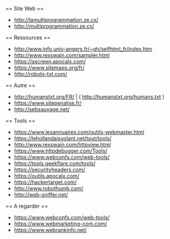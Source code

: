 == Site Web ==
- http://lamultiprogrammation.ze.cx/
- http://multiprogrammation.ze.cx/

== Ressources ==
- http://www.info.univ-angers.fr/~gh/selfhtml_fr/index.htm
- http://www.rexswain.com/sampler.html
- https://ascreen.apocalx.com/
- https://www.sitemaps.org/fr/
- http://robots-txt.com/

== Autre ==
- http://humanstxt.org/FR/ | ( http://humanstxt.org/humans.txt )
- https://www.sitepenalise.fr/
- http://sebsauvage.net/

== Tools ==
- https://www.lesannuaires.com/outils-webmaster.html
- https://lehollandaisvolant.net/tout/tools/
- http://www.rexswain.com/httpview.html
- https://www.httpdebugger.com/Tools/
- https://www.webconfs.com/web-tools/
- https://tools.geekflare.com/tools/
- https://securityheaders.com/
- https://outils.apocalx.com/
- https://hackertarget.com/
- http://www.robothumb.com/
- http://web-sniffer.net/

== A regarder ==
- https://www.webconfs.com/web-tools/
- https://www.webmarketing-com.com/
- https://www.webrankinfo.net/

